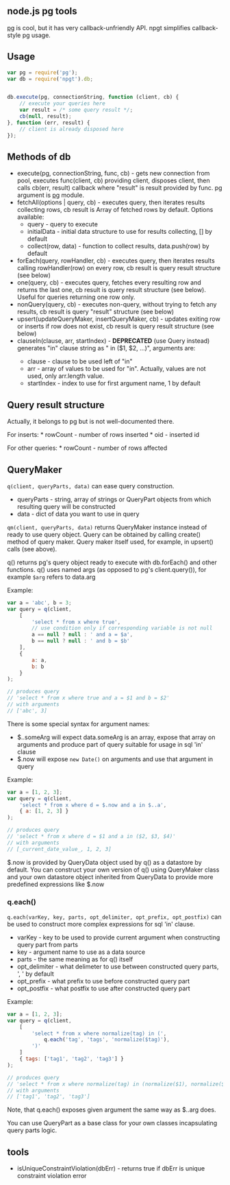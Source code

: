 ## node.js pg tools

[pg](https://github.com/brianc/node-postgres) is cool, but it has very callback-unfriendly API. npgt simplifies callback-style pg usage.

## Usage

```js
var pg = require('pg');
var db = require('npgt').db;


db.execute(pg, connectionString, function (client, cb) {
	// execute your queries here
	var result = /* some query result */;
	cb(null, result);
}, function (err, result) {
	// client is already disposed here
});
```

## Methods of db

* execute(pg, connectionString, func, cb) - gets new connection from pool, executes func(client, cb) providing client, disposes client, then calls cb(err, result) callback where "result" is result provided by func. pg argument is [pg](https://github.com/brianc/node-postgres) module.
* fetchAll(options | query, cb) - executes query, then iterates results collecting rows, cb result is Array of fetched rows by default. Options available:
	* query - query to execute
	* initialData - initial data structure to use for results collecting, [] by default
	* collect(row, data) - function to collect results, data.push(row) by default
* forEach(query, rowHandler, cb) - executes query, then iterates results calling rowHandler(row) on every row, cb result is query result structure (see below)
* one(query, cb) - executes query, fetches every resulting row and returns the last one, cb result is query result structure (see below). Useful for queries returning one row only.
* nonQuery(query, cb) - executes non-query, without trying to fetch any results, cb result is query "result" structure (see below)
* upsert(updateQueryMaker, insertQueryMaker, cb) - updates exiting row or inserts if row does not exist, cb result is query result structure (see below)
* clauseIn(clause, arr, startIndex) - **DEPRECATED** (use Query instead) generates "in" clause string as "<clause> in ($1, $2, ...)", arguments are:
	* clause - clause to be used left of "in"
	* arr - array of values to be used for "in". Actually, values are not used, only arr.length value.
	* startIndex - index to use for first argument name, 1 by default

## Query result structure

Actually, it belongs to pg but is not well-documented there.

For inserts:
	* rowCount - number of rows inserted
	* oid - inserted id

For other queries:
	* rowCount - number of rows affected

## QueryMaker

`q(client, queryParts, data)` can ease query construction.

* queryParts - string, array of strings or QueryPart objects from which resulting query will be constructed
* data - dict of data you want to use in query

`qm(client, queryParts, data)` returns QueryMaker instance instead of ready to use query object. Query can be obtained by calling create() method of query maker. Query maker itself used, for example, in upsert() calls (see above).

q() returns pg's query object ready to execute with db.forEach() and other functions.
q() uses named args (as opposed to pg's client.query()), for example `$arg` refers to data.arg

Example:

```js
var a = 'abc', b = 3;
var query = q(client,
	[
		'select * from x where true',
		// use condition only if corresponding variable is not null
		a == null ? null : ' and a = $a',
		b == null ? null : ' and b = $b'
	],
	{
		a: a,
		b: b
	}
);

// produces query
// 'select * from x where true and a = $1 and b = $2'
// with arguments
// ['abc', 3]
```

There is some special syntax for argument names:

* $..someArg will expect data.someArg is an array, expose that array on arguments and produce part of query suitable for usage in sql 'in' clause
* $.now will expose `new Date()` on arguments and use that argument in query

Example:

```js
var a = [1, 2, 3];
var query = q(client,
	'select * from x where d = $.now and a in $..a',
	{ a: [1, 2, 3] }
);

// produces query
// 'select * from x where d = $1 and a in ($2, $3, $4)'
// with arguments
// [_current_date_value_, 1, 2, 3]
```

$.now is provided by QueryData object used by q() as a datastore by default. You can construct your own version of q() using QueryMaker class and your own datastore object inherited from QueryData to provide more predefined expressions like $.now

### q.each()

`q.each(varKey, key, parts, opt_delimiter, opt_prefix, opt_postfix)` can be used to construct more complex expressions for sql 'in' clause.

* varKey - key to be used to provide current argument when constructing query part from parts
* key - argument name to use as a data source
* parts - the same meaning as for q() itself
* opt_delimiter - what delimeter to use between constructed query parts, ', ' by default
* opt_prefix - what prefix to use before constructed query part
* opt_postfix - what postfix to use after constructed query part

Example:

```js
var a = [1, 2, 3];
var query = q(client,
	[
		'select * from x where normalize(tag) in (',
			q.each('tag', 'tags', 'normalize($tag)'),
		')'
	]
	{ tags: ['tag1', 'tag2', 'tag3'] }
);

// produces query
// 'select * from x where normalize(tag) in (normalize($1), normalize($2), normalize($3)'
// with arguments
// ['tag1', 'tag2', 'tag3']
```

Note, that q.each() exposes given argument the same way as $..arg does.

You can use QueryPart as a base class for your own classes incapsulating query parts logic.

## tools

* isUniqueConstraintViolation(dbErr) - returns true if dbErr is unique constraint violation error
